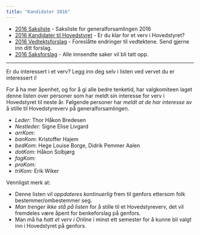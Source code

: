 ```yaml
---
title: "Kandidater 2016"
---
```


* [2016 Saksliste](/wiki/online/generalforsamlingen/2016/saksliste) - Saksliste for generalforsamlingen 2016
* [2016 Kandidater til Hovedstyret](/wiki/online/generalforsamlingen/2016/valg) - Er du klar for et verv i Hovedstyret?
* [2016 Vedtektsforslag](/wiki/online/generalforsamlingen/2016/vedtekstforslag) - Foreslåtte endringer til vedtektene. Send gjerne inn ditt forslag.
* [2016 Saksforslag](/wiki/online/generalforsamlingen/2016/saksforslag) - Alle innsendte saker vil bli tatt opp.


---

Er du interessert i et verv? Legg inn deg selv i listen ved vervet du er interessert i!

For å ha mer åpenhet, og for å gi alle bedre tenketid, har valgkomiteen laget denne listen over personer som har meldt sin interesse for verv i Hovedstyret til neste år. Følgende personer har *meldt at de har interesse* av å stille til Hovedstyreverv på generalforsamlingen.


* *Leder:* Thor Håkon Bredesen      
* *Nestleder:* Signe Elise Livgard
* *arrKom:* 
* *banKom:* Kristoffer Hajem
* *bedKom:* Hege Louise Borge, Didrik Pemmer Aalen
* *dotKom:* Håkon Solbjørg
* *fagKom:*
* *proKom:* 
* *triKom:*  Erik Wiker

Vennligst merk at:

* Denne listen vil *oppdateres kontinuerlig* frem til genfors ettersom folk bestemmer/ombestemmer seg.
* *Man trenger ikke stå på listen* for å stille til et Hovedstyreverv, det vil fremdeles være åpent for benkeforslag på genfors.
* Man må ha *hatt et verv i Online* i minst ett semester for å kunne bli valgt inn i Hovedstyret på genfors.